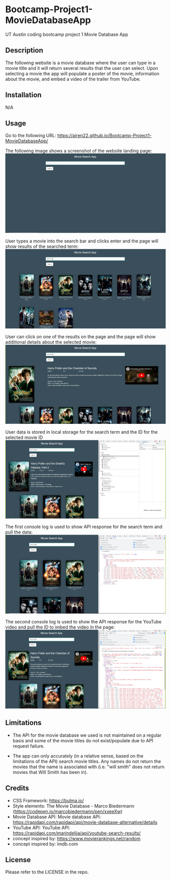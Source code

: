 # Bootcamp-Project1-MovieDatabaseApp
UT Austin coding bootcamp project 1 Movie Database App

## Description
The following website is a movie database where the user can type in a movie title and it will return several results that the user can select. Upon selecting a movie the app will populate a poster of the movie, information about the movie, and embed a video of the trailer from YouTube.

## Installation
N/A

## Usage
Go to the following URL:
https://airen22.github.io/Bootcamp-Project1-MovieDatabaseApp/

The following image shows a screenshot of the website landing page:
![<img src=".png" width="100"/>](images/landing.png)

User types a movie into the search bar and clicks enter and the page will show results of the searched term:
![<img src=".png" width="250"/>](images/search-result.png)

User can click on one of the results on the page and the page will show additional details about the selected movie:
![<img src=".png" width="250"/>](images/search-result-card.png)

User data is stored in local storage for the search term and the ID for the selected movie ID
![<img src=".png" width="250"/>](images/setting-localStorage-value.png)

The first console log is used to show API response for the search term and pull the data:
![<img src=".png" width="250"/>](images/search-console.png)

The second console log is used to show the API response for the YouTube video and pull the ID to imbed the video in the page:
![<img src=".png" width="250"/>](images/selection-console.png)


## Limitations
* The API for the movie database we used is not maintained on a regular basis and some of the movie titles do not exist/populate due to API request failure. 

* The app can only accurately (in a relative sense, based on the limitations of the API) search movie titles. Any names do not return the movies that the name is associated with (i.e. "will smith" does not return movies that Will Smith has been in).


## Credits
* CSS Framework: https://bulma.io/
* Style elements: The Movie Database - Marco Biedermann (https://codepen.io/marcobiedermann/pen/xxeeXw)
* Movie Database API: Movie database API: https://rapidapi.com/rapidapi/api/movie-database-alternative/details
* YouTube API: YouTube API: https://rapidapi.com/marindelija/api/youtube-search-results/
* concept inspired by: https://www.movierankings.net/random
* concept inspired by: imdb.com

## License
Please refer to the LICENSE in the repo.



